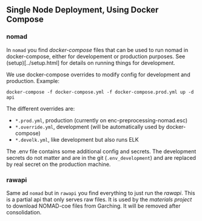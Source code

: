 ## Single Node Deployment, Using Docker Compose

### nomad

In `nomad` you find *docker-compose* files that can be used to run nomad in docker-compose,
either for developement or production purposes. See (setup)[../setup.html] for details
on running things for development.

We use docker-compose overrides to modify config for development and production. Example:

```
docker-compose -f docker-compose.yml -f docker-compose.prod.yml up -d api
```

The different overrides are:
- `*.prod.yml`, production (currently on enc-preprocessing-nomad.esc)
- `*.override.yml`, development (will be automatically used by docker-compose)
- `*.develk.yml`, like development but also runs ELK

The .env file contains some additional config and secrets. The development secrets do
not matter and are in the git (`.env_development`) and are replaced by real secret on
the production machine.

### rawapi

Same ad `nomad` but in `rawapi` you find everything to just run the *rawapi*. This is a
partial api that only serves raw files. It is used by the *materials project* to
download NOMAD-coe files from Garching. It will be removed after consolidation.